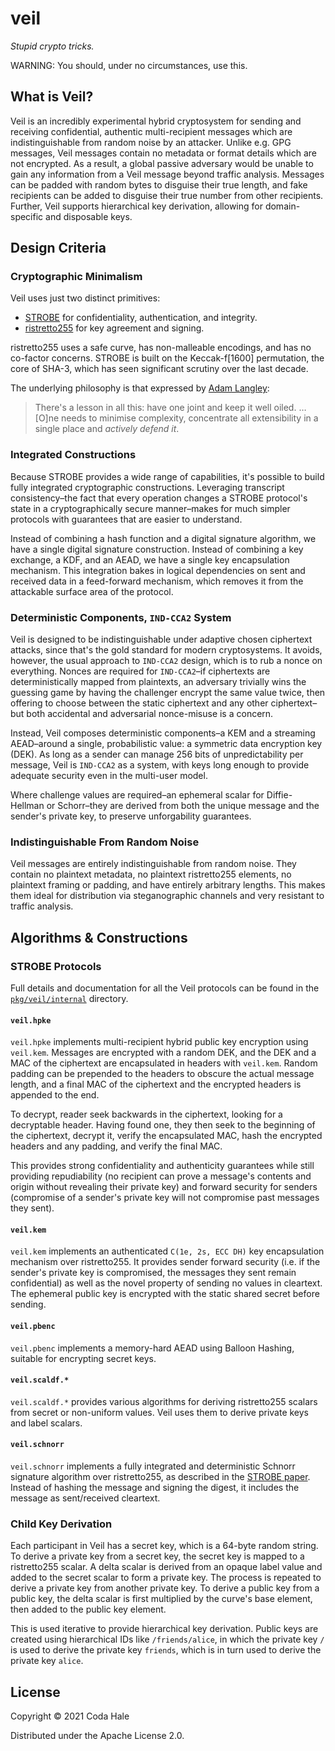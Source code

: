 # veil

_Stupid crypto tricks._

WARNING: You should, under no circumstances, use this.

## What is Veil?

Veil is an incredibly experimental hybrid cryptosystem for sending and receiving confidential,
authentic multi-recipient messages which are indistinguishable from random noise by an attacker.
Unlike e.g. GPG messages, Veil messages contain no metadata or format details which are not
encrypted. As a result, a global passive adversary would be unable to gain any information from a
Veil message beyond traffic analysis. Messages can be padded with random bytes to disguise their
true length, and fake recipients can be added to disguise their true number from other recipients.
Further, Veil supports hierarchical key derivation, allowing for domain-specific and disposable
keys.

## Design Criteria

### Cryptographic Minimalism

Veil uses just two distinct primitives:

* [STROBE](https://strobe.sourceforge.io) for confidentiality, authentication, and integrity.
* [ristretto255](https://ristretto.group) for key agreement and signing.

ristretto255 uses a safe curve, has non-malleable encodings, and has no co-factor concerns. STROBE
is built on the Keccak-f\[1600\] permutation, the core of SHA-3, which has seen significant scrutiny
over the last decade.

The underlying philosophy is that expressed
by [Adam Langley](https://www.imperialviolet.org/2016/05/16/agility.html):

> There's a lesson in all this: have one joint and keep it well oiled. … \[O\]ne needs to minimise
> complexity, concentrate all extensibility in a single place and _actively defend it_.

### Integrated Constructions

Because STROBE provides a wide range of capabilities, it's possible to build fully integrated
cryptographic constructions. Leveraging transcript consistency–the fact that every operation changes
a STROBE protocol's state in a cryptographically secure manner–makes for much simpler protocols with
guarantees that are easier to understand.

Instead of combining a hash function and a digital signature algorithm, we have a single digital
signature construction. Instead of combining a key exchange, a KDF, and an AEAD, we have a single
key encapsulation mechanism. This integration bakes in logical dependencies on sent and received
data in a feed-forward mechanism, which removes it from the attackable surface area of the protocol.

### Deterministic Components, `IND-CCA2` System

Veil is designed to be indistinguishable under adaptive chosen ciphertext attacks, since that's the
gold standard for modern cryptosystems. It avoids, however, the usual approach to `IND-CCA2` design,
which is to rub a nonce on everything. Nonces are required for `IND-CCA2`–if ciphertexts are
deterministically mapped from plaintexts, an adversary trivially wins the guessing game by having
the challenger encrypt the same value twice, then offering to choose between the static ciphertext
and any other ciphertext–but both accidental and adversarial nonce-misuse is a concern.

Instead, Veil composes deterministic components–a KEM and a streaming AEAD–around a single,
probabilistic value: a symmetric data encryption key (DEK). As long as a sender can manage 256 bits
of unpredictability per message, Veil is `IND-CCA2` as a system, with keys long enough to provide
adequate security even in the multi-user model.

Where challenge values are required–an ephemeral scalar for Diffie-Hellman or Schorr–they are
derived from both the unique message and the sender's private key, to preserve unforgability
guarantees.

### Indistinguishable From Random Noise

Veil messages are entirely indistinguishable from random noise. They contain no plaintext metadata,
no plaintext ristretto255 elements, no plaintext framing or padding, and have entirely arbitrary
lengths. This makes them ideal for distribution via steganographic channels and very resistant to
traffic analysis.

## Algorithms & Constructions

### STROBE Protocols

Full details and documentation for all the Veil protocols can be found in the
[`pkg/veil/internal`](https://github.com/codahale/veil/tree/main/pkg/veil/internal) directory.

#### `veil.hpke`

`veil.hpke` implements multi-recipient hybrid public key encryption using `veil.kem`. Messages are
encrypted with a random DEK, and the DEK and a MAC of the ciphertext are encapsulated in headers
with `veil.kem`. Random padding can be prepended to the headers to obscure the actual message
length, and a final MAC of the ciphertext and the encrypted headers is appended to the end.

To decrypt, reader seek backwards in the ciphertext, looking for a decryptable header. Having found
one, they then seek to the beginning of the ciphertext, decrypt it, verify the encapsulated MAC,
hash the encrypted headers and any padding, and verify the final MAC.

This provides strong confidentiality and authenticity guarantees while still providing repudiability
(no recipient can prove a message's contents and origin without revealing their private key) and
forward security for senders (compromise of a sender's private key will not compromise past messages
they sent).

#### `veil.kem`

`veil.kem` implements an authenticated `C(1e, 2s, ECC DH)` key encapsulation mechanism over
ristretto255. It provides sender forward security (i.e. if the sender's private key is compromised,
the messages they sent remain confidential) as well as the novel property of sending no values in
cleartext. The ephemeral public key is encrypted with the static shared secret before sending.

#### `veil.pbenc`

`veil.pbenc` implements a memory-hard AEAD using Balloon Hashing, suitable for encrypting secret
keys.

#### `veil.scaldf.*`

`veil.scaldf.*` provides various algorithms for deriving ristretto255 scalars from secret or
non-uniform values. Veil uses them to derive private keys and label scalars.

#### `veil.schnorr`

`veil.schnorr` implements a fully integrated and deterministic Schnorr signature algorithm over
ristretto255, as described in
the [STROBE paper](https://strobe.sourceforge.io/papers/strobe-20170130.pdf). Instead of hashing the
message and signing the digest, it includes the message as sent/received cleartext.

### Child Key Derivation

Each participant in Veil has a secret key, which is a 64-byte random string. To derive a private key
from a secret key, the secret key is mapped to a ristretto255 scalar. A delta scalar is derived from
an opaque label value and added to the secret scalar to form a private key. The process is repeated
to derive a private key from another private key. To derive a public key from a public key, the
delta scalar is first multiplied by the curve's base element, then added to the public key element.

This is used iterative to provide hierarchical key derivation. Public keys are created using
hierarchical IDs like `/friends/alice`, in which the private key `/` is used to derive the private
key `friends`, which is in turn used to derive the private key `alice`.

## License

Copyright © 2021 Coda Hale

Distributed under the Apache License 2.0.

